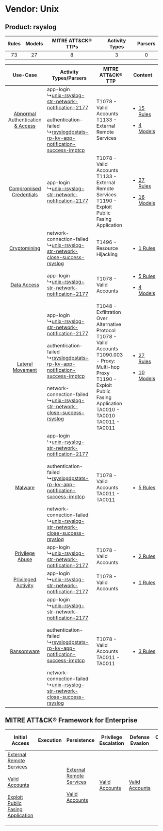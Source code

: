 Vendor: Unix
============
Product: rsyslog
----------------
| Rules | Models | MITRE ATT&CK® TTPs | Activity Types | Parsers |
|:-----:|:------:|:------------------:|:--------------:|:-------:|
|  73   |   27   |         8          |       3        |    0    |

|    Use-Case    | Activity Types/Parsers    | MITRE ATT&CK® TTP    | Content    |
|:----:| ---- | ---- | ---- |
| [Abnormal Authentication & Access](../../../UseCases/uc_abnormal_authentication_&_access.md) |  app-login<br> ↳[unix-rsyslog-str-network-notification-2177](Ps/pC_unixrsyslogstrnetworknotification2177.md)<br><br> authentication-failed<br> ↳[rsyslogdpstats-rp-kv-app-notification-success-imptcp](Ps/pC_rsyslogdpstatsrpkvappnotificationsuccessimptcp.md)<br>    | T1078 - Valid Accounts<br>T1133 - External Remote Services<br>    | [<ul><li>15 Rules</li></ul><ul><li>4 Models</li></ul>](RM/r_m_unix_rsyslog_Abnormal_Authentication_&_Access.md) |
|          [Compromised Credentials](../../../UseCases/uc_compromised_credentials.md)          |  app-login<br> ↳[unix-rsyslog-str-network-notification-2177](Ps/pC_unixrsyslogstrnetworknotification2177.md)<br>    | T1078 - Valid Accounts<br>T1133 - External Remote Services<br>T1190 - Exploit Public Fasing Application<br>    | [<ul><li>27 Rules</li></ul><ul><li>16 Models</li></ul>](RM/r_m_unix_rsyslog_Compromised_Credentials.md)         |
|    [Cryptomining](../../../UseCases/uc_cryptomining.md)    |  network-connection-failed<br> ↳[unix-rsyslog-str-network-close-success-rsyslog](Ps/pC_unixrsyslogstrnetworkclosesuccessrsyslog.md)<br>    | T1496 - Resource Hijacking<br>    | [<ul><li>1 Rules</li></ul>](RM/r_m_unix_rsyslog_Cryptomining.md)    |
|    [Data Access](../../../UseCases/uc_data_access.md)    |  app-login<br> ↳[unix-rsyslog-str-network-notification-2177](Ps/pC_unixrsyslogstrnetworknotification2177.md)<br>    | T1078 - Valid Accounts<br>    | [<ul><li>5 Rules</li></ul><ul><li>4 Models</li></ul>](RM/r_m_unix_rsyslog_Data_Access.md)    |
|    [Lateral Movement](../../../UseCases/uc_lateral_movement.md)    |  app-login<br> ↳[unix-rsyslog-str-network-notification-2177](Ps/pC_unixrsyslogstrnetworknotification2177.md)<br><br> authentication-failed<br> ↳[rsyslogdpstats-rp-kv-app-notification-success-imptcp](Ps/pC_rsyslogdpstatsrpkvappnotificationsuccessimptcp.md)<br><br> network-connection-failed<br> ↳[unix-rsyslog-str-network-close-success-rsyslog](Ps/pC_unixrsyslogstrnetworkclosesuccessrsyslog.md)<br> | T1048 - Exfiltration Over Alternative Protocol<br>T1078 - Valid Accounts<br>T1090.003 - Proxy: Multi-hop Proxy<br>T1190 - Exploit Public Fasing Application<br>TA0010 - TA0010<br>TA0011 - TA0011<br> | [<ul><li>27 Rules</li></ul><ul><li>10 Models</li></ul>](RM/r_m_unix_rsyslog_Lateral_Movement.md)    |
|    [Malware](../../../UseCases/uc_malware.md)    |  app-login<br> ↳[unix-rsyslog-str-network-notification-2177](Ps/pC_unixrsyslogstrnetworknotification2177.md)<br><br> authentication-failed<br> ↳[rsyslogdpstats-rp-kv-app-notification-success-imptcp](Ps/pC_rsyslogdpstatsrpkvappnotificationsuccessimptcp.md)<br><br> network-connection-failed<br> ↳[unix-rsyslog-str-network-close-success-rsyslog](Ps/pC_unixrsyslogstrnetworkclosesuccessrsyslog.md)<br> | T1078 - Valid Accounts<br>TA0011 - TA0011<br>    | [<ul><li>5 Rules</li></ul>](RM/r_m_unix_rsyslog_Malware.md)    |
|    [Privilege Abuse](../../../UseCases/uc_privilege_abuse.md)    |  app-login<br> ↳[unix-rsyslog-str-network-notification-2177](Ps/pC_unixrsyslogstrnetworknotification2177.md)<br>    | T1078 - Valid Accounts<br>    | [<ul><li>2 Rules</li></ul>](RM/r_m_unix_rsyslog_Privilege_Abuse.md)    |
|    [Privileged Activity](../../../UseCases/uc_privileged_activity.md)    |  app-login<br> ↳[unix-rsyslog-str-network-notification-2177](Ps/pC_unixrsyslogstrnetworknotification2177.md)<br>    | T1078 - Valid Accounts<br>    | [<ul><li>1 Rules</li></ul>](RM/r_m_unix_rsyslog_Privileged_Activity.md)    |
|    [Ransomware](../../../UseCases/uc_ransomware.md)    |  app-login<br> ↳[unix-rsyslog-str-network-notification-2177](Ps/pC_unixrsyslogstrnetworknotification2177.md)<br><br> authentication-failed<br> ↳[rsyslogdpstats-rp-kv-app-notification-success-imptcp](Ps/pC_rsyslogdpstatsrpkvappnotificationsuccessimptcp.md)<br><br> network-connection-failed<br> ↳[unix-rsyslog-str-network-close-success-rsyslog](Ps/pC_unixrsyslogstrnetworkclosesuccessrsyslog.md)<br> | T1078 - Valid Accounts<br>TA0011 - TA0011<br>    | [<ul><li>3 Rules</li></ul>](RM/r_m_unix_rsyslog_Ransomware.md)    |

MITRE ATT&CK® Framework for Enterprise
--------------------------------------
| Initial Access                                                                                                                                                                                                                         | Execution | Persistence                                                                                                                                      | Privilege Escalation                                                | Defense Evasion                                                     | Credential Access | Discovery | Lateral Movement | Collection | Command and Control                                                                                                                       | Exfiltration                                                                                | Impact                                                                  |
| -------------------------------------------------------------------------------------------------------------------------------------------------------------------------------------------------------------------------------------- | --------- | ------------------------------------------------------------------------------------------------------------------------------------------------ | ------------------------------------------------------------------- | ------------------------------------------------------------------- | ----------------- | --------- | ---------------- | ---------- | ----------------------------------------------------------------------------------------------------------------------------------------- | ------------------------------------------------------------------------------------------- | ----------------------------------------------------------------------- |
| [External Remote Services](https://attack.mitre.org/techniques/T1133)<br><br>[Valid Accounts](https://attack.mitre.org/techniques/T1078)<br><br>[Exploit Public Fasing Application](https://attack.mitre.org/techniques/T1190)<br><br> |           | [External Remote Services](https://attack.mitre.org/techniques/T1133)<br><br>[Valid Accounts](https://attack.mitre.org/techniques/T1078)<br><br> | [Valid Accounts](https://attack.mitre.org/techniques/T1078)<br><br> | [Valid Accounts](https://attack.mitre.org/techniques/T1078)<br><br> |                   |           |                  |            | [Proxy: Multi-hop Proxy](https://attack.mitre.org/techniques/T1090/003)<br><br>[Proxy](https://attack.mitre.org/techniques/T1090)<br><br> | [Exfiltration Over Alternative Protocol](https://attack.mitre.org/techniques/T1048)<br><br> | [Resource Hijacking](https://attack.mitre.org/techniques/T1496)<br><br> |